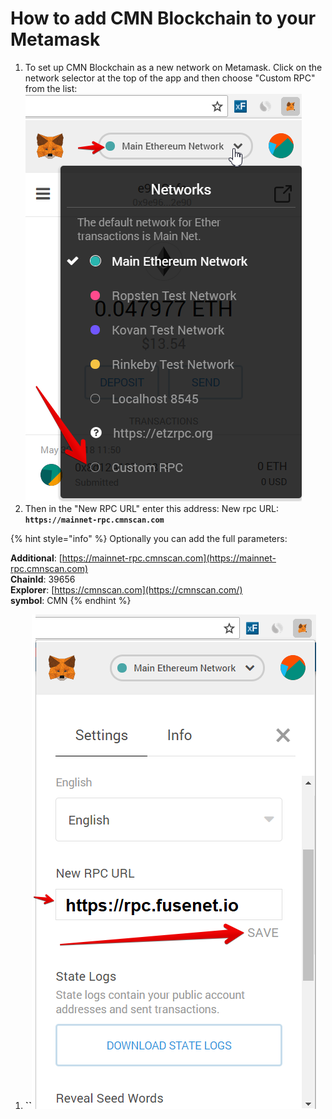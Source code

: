 # How to add CMN Blockchain to your Metamask

1. To set up CMN Blockchain as a new network on Metamask. Click on the network selector at the top of the app and then choose "Custom RPC" from the list:   ![](.gitbook/assets/etz1%20%281%29.png)  
2. Then in the "New RPC URL" enter this address: New rpc URL: **`https://mainnet-rpc.cmnscan.com`**

{% hint style="info" %}
Optionally you can add the full parameters:

**Additional**: [https://mainnet-rpc.cmnscan.com](https://mainnet-rpc.cmnscan.com)  
**ChainId**: 39656  
**Explorer**: [https://cmnscan.com](https://cmnscan.com/)  
**symbol**: CMN
{% endhint %}

1. **\`\`**![](.gitbook/assets/ez2.png)

